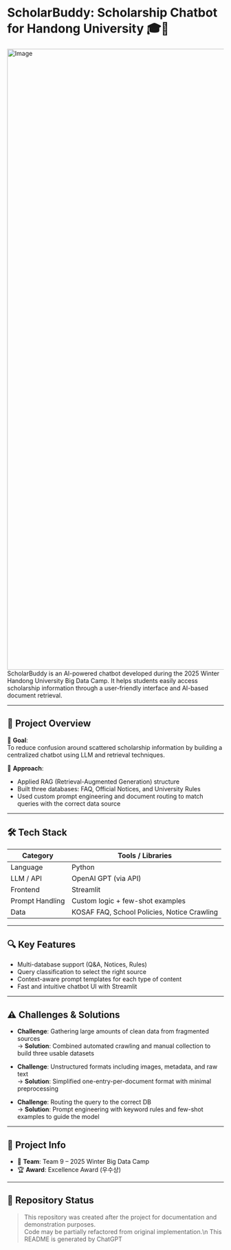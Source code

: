 # ScholarBuddy: Scholarship Chatbot for Handong University 🎓🤖
<img width="1440" alt="Image" src="https://github.com/user-attachments/assets/14d752f1-dea9-4daa-bd29-a79b5678151b" />
ScholarBuddy is an AI-powered chatbot developed during the 2025 Winter Handong University Big Data Camp.  
It helps students easily access scholarship information through a user-friendly interface and AI-based document retrieval.

---

## 📌 Project Overview

🎯 **Goal**:  
To reduce confusion around scattered scholarship information by building a centralized chatbot using LLM and retrieval techniques.

🧩 **Approach**:  
- Applied RAG (Retrieval-Augmented Generation) structure  
- Built three databases: FAQ, Official Notices, and University Rules  
- Used custom prompt engineering and document routing to match queries with the correct data source

---

## 🛠️ Tech Stack

| Category         | Tools / Libraries                            |
|------------------|----------------------------------------------|
| Language         | Python                                       |
| LLM / API        | OpenAI GPT (via API)                         |
| Frontend         | Streamlit                                    |
| Prompt Handling  | Custom logic + few-shot examples             |
| Data             | KOSAF FAQ, School Policies, Notice Crawling  |

---

## 🔍 Key Features

- Multi-database support (Q&A, Notices, Rules)
- Query classification to select the right source
- Context-aware prompt templates for each type of content
- Fast and intuitive chatbot UI with Streamlit

---

## ⚠️ Challenges & Solutions

- **Challenge**: Gathering large amounts of clean data from fragmented sources  
  → **Solution**: Combined automated crawling and manual collection to build three usable datasets

- **Challenge**: Unstructured formats including images, metadata, and raw text  
  → **Solution**: Simplified one-entry-per-document format with minimal preprocessing

- **Challenge**: Routing the query to the correct DB  
  → **Solution**: Prompt engineering with keyword rules and few-shot examples to guide the model

---

## 🔗 Project Info

- 🏫 **Team**: Team 9 – 2025 Winter Big Data Camp  
- 🏆 **Award**: Excellence Award (우수상)  

---

## 📁 Repository Status

> This repository was created after the project for documentation and demonstration purposes.  
> Code may be partially refactored from original implementation.\n
> This README is generated by ChatGPT
